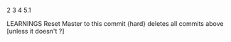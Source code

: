 2
3
4
5.1




LEARNINGS 
Reset Master to this commit {hard} deletes all commits above [unless it doesn't ?]
